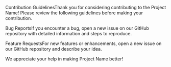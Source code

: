 Contribution GuidelinesThank you for considering contributing to the Project Name! Please review the following guidelines before making your contribution.

Bug ReportsIf you encounter a bug, open a new issue on our GitHub repository with detailed information and steps to reproduce.

Feature RequestsFor new features or enhancements, open a new issue on our GitHub repository and describe your idea.

We appreciate your help in making Project Name better!
